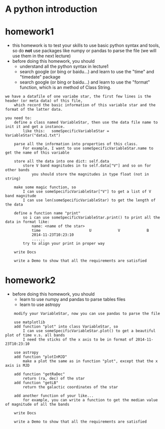 # A python introduction

# homework1

* this homework is to test your skills to use basic python syntax and tools, so do **not** use packages like numpy or pandas to parse the file (we will use them in the next lecture)
* before doing this homework, you should
    * understand all the python syntax in lecture1
    * search google (or bing or baidu...) and learn to use the "time" and "timedate" package
    * search google (or bing or baidu...) and learn to use the "format" function, which is an method of Class String.
```
we have a datafile of one variabe star, the first few lines is the header (or meta data) of this file,
    which record the basic information of this variable star and the format of the latter data.

you need to:
    define a class named VariableStar, then use the data file name to init it and get a instance.
        like this:   someSpecificVariableStar = VariableStar("data1.txt")

    parse all the information into properties of this class.
        For example, I want to use someSpecificVariableStar.name to get the name of this variable

    store all the data into one dict: self.data
        store V band magnitudes in to self.data["V"] and so on for other bands
            you should store the magnitudes in type float (not in string)

    make some magic function, so
        I can use someSpecificVariableStar["V"] to get a list of V band magnitude
        I can use len(someSpecificVariableStar) to get the length of the data

    define a function name "print"
        so i can use someSpecificVariableStar.print() to print all the data in format like:
            name: <name of the star>
            time                      U            V            B
            2014-11-23T10:23:10
            ......
        try to align your print in proper way

    write Docs

    write a Demo to show that all the requirements are satisfied
```
# homework2
* before doing this homework, you should
    * learn to use numpy and pandas to parse tables files
    * learn to use astropy

```
    modify your VariableStar, now you can use pandas to parse the file

    use matplotlib
    add function "plot" into class VariableStar, so
        I can use someSpecificVariableStar.plot() to get a beautiful plot of time v.s. all bands
        I need the sticks of the x axis to be in format of 2014-11-23T10:23:10

    use astropy
    add function "plotInMJD"
        make a plot the same as in function "plot", except that the x axis is MJD

    add function "getRaDec"
        return (ra, dec) of the star
    add function "getLB"
        return the galactic coordinates of the star

    add another function of your like...
        for example, you can write a function to get the median value of magnitude of all the bands

    write Docs

    write a Demo to show that all the requirements are satisfied
```
